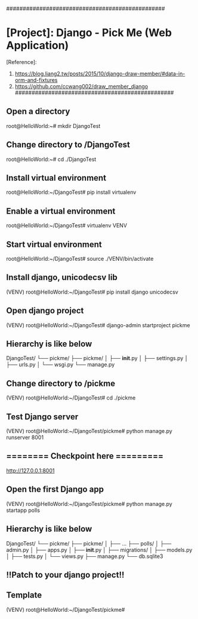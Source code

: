 ################################################
# [Project]: Django - Pick Me (Web Application)
[Reference]:
1) https://blog.liang2.tw/posts/2015/10/django-draw-member/#data-in-orm-and-fixtures
2) https://github.com/ccwang002/draw_member_django
################################################

## Open a directory 
root@HelloWorld:~# mkdir DjangoTest
## Change directory to /DjangoTest
root@HelloWorld:~# cd ./DjangoTest
## Install virtual environment 
root@HelloWorld:~/DjangoTest# pip install virtualenv
## Enable a virtual environment 
root@HelloWorld:~/DjangoTest# virtualenv VENV
## Start virtual environment
root@HelloWorld:~/DjangoTest# source ./VENV/bin/activate
## Install django, unicodecsv lib
(VENV) root@HelloWorld:~/DjangoTest# pip install django unicodecsv
## Open django project
(VENV) root@HelloWorld:~/DjangoTest# django-admin startproject pickme

## Hierarchy is like below
DjangoTest/
└── pickme/
   ├── pickme/
   │   ├── __init__.py
   │   ├── settings.py
   │   ├── urls.py
   │   └── wsgi.py
   └── manage.py

## Change directory to /pickme
(VENV) root@HelloWorld:~/DjangoTest# cd ./pickme
## Test Django server
(VENV) root@HelloWorld:~/DjangoTest/pickme# python manage.py runserver 8001

## ======== Checkpoint here =========
http://127.0.0.1:8001

## Open the first Django app
(VENV) root@HelloWorld:~/DjangoTest/pickme# python manage.py startapp polls

## Hierarchy is like below
DjangoTest/
└── pickme/
   ├── pickme/
   │   ├── ...
   ├── polls/
   │   ├── admin.py
   │   ├── apps.py
   │   ├── __init__.py
   │   ├── migrations/
   │   ├── models.py
   │   ├── tests.py
   │   └── views.py
   ├── manage.py
   └── db.sqlite3

## !!Patch to your django project!!

## Template
(VENV) root@HelloWorld:~/DjangoTest/pickme#
